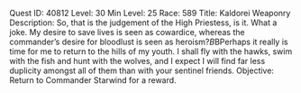 Quest ID: 40812
Level: 30
Min Level: 25
Race: 589
Title: Kaldorei Weaponry
Description: So, that is the judgement of the High Priestess, is it. What a joke. My desire to save lives is seen as cowardice, whereas the commander’s desire for bloodlust is seen as heroism?$B$BPerhaps it really is time for me to return to the hills of my youth. I shall fly with the hawks, swim with the fish and hunt with the wolves, and I expect I will find far less duplicity amongst all of them than with your sentinel friends.
Objective: Return to Commander Starwind for a reward.
